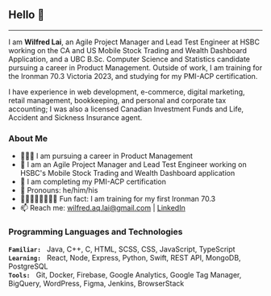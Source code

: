 ## Hello 👋

---

I am **Wilfred Lai**, an Agile Project Manager and Lead Test Engineer at HSBC working on the CA and US Mobile Stock Trading and Wealth Dashboard Application, and a UBC B.Sc. Computer Science and Statistics candidate pursuing a career in Product Management. Outside of work, I am training for the Ironman 70.3 Victoria 2023, and studying for my PMI-ACP certification.

I have experience in web development, e-commerce, digital marketing, retail management, bookkeeping, and personal and corporate tax accounting; I was also a licensed Canadian Investment Funds and Life, Accident and Sickness Insurance agent.

### About Me

- 🧑🏼‍💻 I am pursuing a career in Product Management
- 🔭 I am an Agile Project Manager and Lead Test Engineer working on HSBC's Mobile Stock Trading and Wealth Dashboard application
- 🌱 I am completing my PMI-ACP certification
- 🙂 Pronouns: he/him/his
- 🏊🏻‍♂️🚴🏻🏃🏻💨 Fun fact: I am training for my first Ironman 70.3
- 📫 Reach me: <wilfred.aq.lai@gmail.com> | [LinkedIn](http://www.linkedin.com/in/wilfredaqlai)

<!-- ⚡ Fun fact: my right lung is stuck to my chest wall -->

### Programming Languages and Technologies

**`Familiar:`** &nbsp; Java, C++, C, HTML, SCSS, CSS, JavaScript, TypeScript\
**`Learning:`** &nbsp; React, Node, Express, Python, Swift, REST API, MongoDB, PostgreSQL\
**`Tools:`** &nbsp; Git, Docker, Firebase, Google Analytics, Google Tag Manager, BigQuery, WordPress, Figma, Jenkins, BrowserStack

<!-- ![Wilfred's's GitHub Stats](https://github-readme-stats.vercel.app/api?username=wlfd&show_icons=true&theme=github_dark&count_private=true&include_all_commits=true&hide=stars) -->

<!--
everything in between these bars are commented out

**wlfd/wlfd** is a ✨ _special_ ✨ repository because its `README.md` (this file) appears on your GitHub profile.

Here are some ideas to get you started:

- 🔭 I’m currently working on ...
- 🌱 I’m currently learning ...
- 👯 I’m looking to collaborate on ...
- 🤔 I’m looking for help with ...
- 💬 Ask me about ...
- 📫 How to reach me: ...
- 😄 Pronouns: ...
- ⚡ Fun fact: ...
-->
